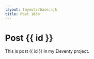 ```yaml
---
layout: layouts/base.njk
title: Post 1834
---
```


# Post {{ id }}

This is post {{ id }} in my Eleventy project.
